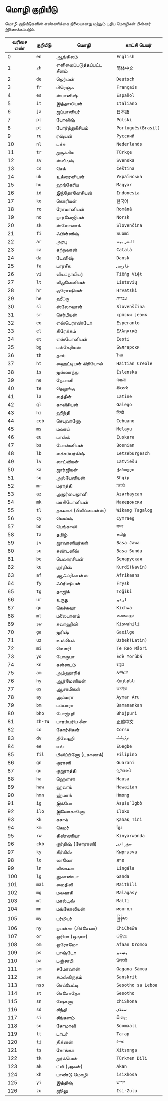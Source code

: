 # மொழி குறியீடு

மொழி குறியீடுகளின் எண்ணிக்கை நிலையானது மற்றும் புதிய மொழிகள் பின்னர் இணைக்கப்படும்.

| வரிசை எண் | குறியீடு | மொழி | காட்சி பெயர் |
| - | - | - | - |
| 0 | `en` | ஆங்கிலம் | `English` |
| 1 | `zh` | எளிமைப்படுத்தப்பட்ட சீனம் | `简体中文` |
| 2 | `de` | ஜெர்மன் | `Deutsch` |
| 3 | `fr` | பிரெஞ்சு | `Français` |
| 4 | `es` | ஸ்பானிஷ் | `Español` |
| 5 | `it` | இத்தாலியன் | `Italiano` |
| 6 | `ja` | ஜப்பானியர் | `日本語` |
| 7 | `pl` | போலிஷ் | `Polski` |
| 8 | `pt` | போர்த்துகீசியம் | `Português(Brasil)` |
| 9 | `ru` | ரஷ்யன் | `Русский` |
| 10 | `nl` | டச்சு | `Nederlands` |
| 11 | `tr` | துருக்கிய | `Türkçe` |
| 12 | `sv` | ஸ்வீடிஷ் | `Svenska` |
| 13 | `cs` | செக் | `Čeština` |
| 14 | `uk` | உக்ரைனியன் | `Українська` |
| 15 | `hu` | ஹங்கேரிய | `Magyar` |
| 16 | `id` | இந்தோனேசியன் | `Indonesia` |
| 17 | `ko` | கொரியன் | `한국어` |
| 18 | `ro` | ரோமானியன் | `Română` |
| 19 | `no` | நார்வேஜியன் | `Norsk` |
| 20 | `sk` | ஸ்லோவாக் | `Slovenčina` |
| 21 | `fi` | ஃபின்னிஷ் | `Suomi` |
| 22 | `ar` | அரபு | `العربية` |
| 23 | `ca` | கற்றலான் | `Català` |
| 24 | `da` | டேனிஷ் | `Dansk` |
| 25 | `fa` | பாரசீக | `فارسی` |
| 26 | `vi` | வியட்நாமியர் | `Tiếng Việt` |
| 27 | `lt` | லிதுவேனியன் | `Lietuvių` |
| 28 | `hr` | குரோஷியன் | `Hrvatski` |
| 29 | `he` | ஹீப்ரு | `עברית` |
| 30 | `sl` | ஸ்லோவான் | `Slovenščina` |
| 31 | `sr` | செர்பியன் | `српски језик` |
| 32 | `eo` | எஸ்பெராண்டோ | `Esperanto` |
| 33 | `el` | கிரேக்கம் | `Ελληνικά` |
| 34 | `et` | எஸ்டோனியன் | `Eesti` |
| 35 | `bg` | பல்கேரியன் | `Български` |
| 36 | `th` | தாய் | `ไทย` |
| 37 | `ht` | ஹைட்டியன் கிரியோல் | `Haitian Creole` |
| 38 | `is` | ஐஸ்லாந்து | `Íslenska` |
| 39 | `ne` | நேபாளி | `नेपाली` |
| 40 | `te` | தெலுங்கு | `తెలుగు` |
| 41 | `la` | லத்தீன் | `Latine` |
| 42 | `gl` | காலிசியன் | `Galego` |
| 43 | `hi` | ஹிந்தி | `हिन्दी` |
| 44 | `ceb` | செபுவானோ | `Cebuano` |
| 45 | `ms` | மலாய் | `Melayu` |
| 46 | `eu` | பாஸ்க் | `Euskara` |
| 47 | `bs` | போஸ்னியன் | `Bosnian` |
| 48 | `lb` | லக்சம்பர்கிஷ் | `Letzeburgesch` |
| 49 | `lv` | லாட்வியன் | `Latviešu` |
| 50 | `ka` | ஜார்ஜியன் | `ქართული` |
| 51 | `sq` | அல்பேனியன் | `Shqip` |
| 52 | `mr` | மராத்தி | `मराठी` |
| 53 | `az` | அஜர்பைஜானி | `Azərbaycan` |
| 54 | `mk` | மாசிடோனியன் | `Македонски` |
| 55 | `tl` | தகலாக் (பிலிப்பைன்ஸ்) | `Wikang Tagalog` |
| 56 | `cy` | வெல்ஷ் | `Cymraeg` |
| 57 | `bn` | பெங்காலி | `বাংলা` |
| 58 | `ta` | தமிழ் | `தமிழ்` |
| 59 | `jv` | ஜாவானியர்கள் | `Basa Jawa` |
| 60 | `su` | சுண்டனீஸ் | `Basa Sunda` |
| 61 | `be` | பெலாரசியன் | `Беларуская` |
| 62 | `ku` | குர்திஷ் | `Kurdî(Navîn)` |
| 63 | `af` | ஆஃப்ரிகான்ஸ் | `Afrikaans` |
| 64 | `fy` | ஃப்ரிஷியன் | `Frysk` |
| 65 | `tg` | தாஜிக் | `Toğikī` |
| 66 | `ur` | உருது | `اردو` |
| 67 | `qu` | கெச்சுவா | `Kichwa` |
| 68 | `ml` | மலையாளம் | `മലയാളം` |
| 69 | `sw` | சுவாஹிலி | `Kiswahili` |
| 70 | `ga` | ஐரிஷ் | `Gaeilge` |
| 71 | `uz` | உஸ்பெக் | `Uzbek(Latin)` |
| 72 | `mi` | மௌரி | `Te Reo Māori` |
| 73 | `yo` | யோருபா | `Èdè Yorùbá` |
| 74 | `kn` | கன்னடம் | `ಕನ್ನಡ` |
| 75 | `am` | அம்ஹாரிக் | `አማርኛ` |
| 76 | `hy` | ஆர்மேனியன் | `Հայերեն` |
| 77 | `as` | ஆசாமிகள் | `অসমীয়া` |
| 78 | `ay` | அய்மரா | `Aymar Aru` |
| 79 | `bm` | பம்பாரா | `Bamanankan` |
| 80 | `bho` | போஜ்புரி | `Bhojpuri` |
| 81 | `zh-TW` | பாரம்பரிய சீன | `正體中文` |
| 82 | `co` | கோர்சிகன் | `Corsu` |
| 83 | `dv` | திவேஹி | `ދިވެހިބަސް` |
| 84 | `ee` | ஈவ் | `Eʋegbe` |
| 85 | `fil` | பிலிப்பினோ (டகாலாக்) | `Filipino` |
| 86 | `gn` | குரானி | `Guarani` |
| 87 | `gu` | குஜராத்தி | `ગુજરાતી` |
| 88 | `ha` | ஹௌசா | `Hausa` |
| 89 | `haw` | ஹவாய் | `Hawaiian` |
| 90 | `hmn` | ஹ்மாங் | `Hmong` |
| 91 | `ig` | இக்போ | `Ásụ̀sụ́ Ìgbò` |
| 92 | `ilo` | இலோகானோ | `Iloko` |
| 93 | `kk` | கசாக் | `Қазақ Тілі` |
| 94 | `km` | கெமர் | `ខ្មែរ` |
| 95 | `rw` | கிண்ணியா | `Kinyarwanda` |
| 96 | `ckb` | குர்திஷ் (சோரானி) | `سۆرانی` |
| 97 | `ky` | கிர்கிஸ் | `Кыргызча` |
| 98 | `lo` | லாவோ | `ລາວ` |
| 99 | `ln` | லிங்கலா | `Lingála` |
| 100 | `lg` | லுகாண்டா | `Ganda` |
| 101 | `mai` | மைதிலி | `Maithili` |
| 102 | `mg` | மலகாசி | `Malagasy` |
| 103 | `mt` | மால்டிஸ் | `Malti` |
| 104 | `mn` | மங்கோலியன் | `монгол` |
| 105 | `my` | பர்மியர் | `မြန်မာ` |
| 106 | `ny` | நயன்சா (சிச்சேவா) | `ChiCheŵa` |
| 107 | `or` | ஒரியா (ஒடியா) | `ଓଡ଼ିଆ` |
| 108 | `om` | ஓரோமோ | `Afaan Oromoo` |
| 109 | `ps` | பாஷ்டோ | `پښتو` |
| 110 | `pa` | பஞ்சாபி | `ਪੰਜਾਬੀ` |
| 111 | `sm` | சமோவான் | `Gagana Sāmoa` |
| 112 | `sa` | சமஸ்கிருதம் | `Sanskrit` |
| 113 | `nso` | செப்பேட்டி | `Sesotho sa Leboa` |
| 114 | `st` | செசோதோ | `Sesotho` |
| 115 | `sn` | ஷோனா | `chiShona` |
| 116 | `sd` | சிந்தி | `سنڌي` |
| 117 | `si` | சிங்களம் | `සිංහල` |
| 118 | `so` | சோமாலி | `Soomaali` |
| 119 | `tt` | டாடர் | `Татар` |
| 120 | `ti` | திக்னன் | `ትግር` |
| 121 | `ts` | சோங்கா | `Xitsonga` |
| 122 | `tk` | துர்க்மென் | `Türkmen Dili` |
| 123 | `ak` | ட்வி (அகன்) | `Akan` |
| 124 | `xh` | பாண்டு மொழி | `isiXhosa` |
| 125 | `yi` | இத்திஷ் | `ייִדיש` |
| 126 | `zu` | ஜூலு | `Isi-Zulu` |